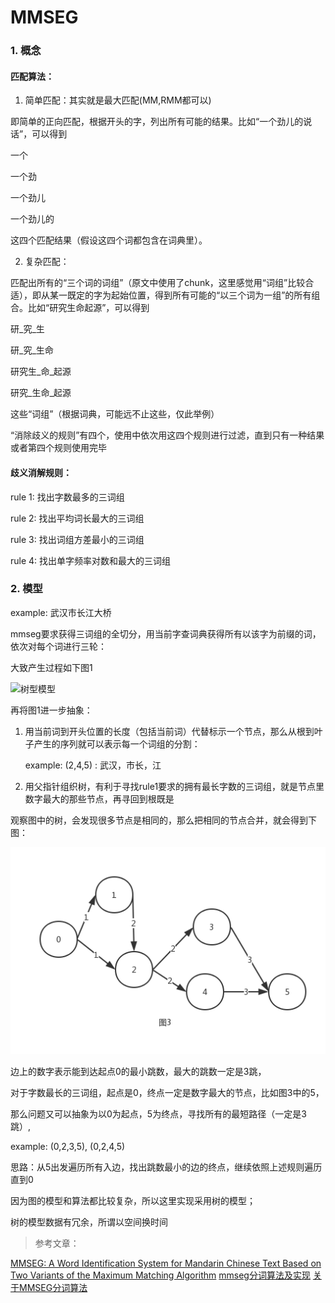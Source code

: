 # MMSEG

### 1. 概念

#### 匹配算法：

1. 简单匹配：其实就是最大匹配(MM,RMM都可以)

  即简单的正向匹配，根据开头的字，列出所有可能的结果。比如“一个劲儿的说话”，可以得到

  一个
  
  一个劲

  一个劲儿

  一个劲儿的

  这四个匹配结果（假设这四个词都包含在词典里）。

2. 复杂匹配：

  匹配出所有的“三个词的词组”（原文中使用了chunk，这里感觉用“词组”比较合适），即从某一既定的字为起始位置，得到所有可能的“以三个词为一组”的所有组合。比如“研究生命起源”，可以得到

  研_究_生

  研_究_生命

  研究生_命_起源

  研究_生命_起源

  这些“词组”（根据词典，可能远不止这些，仅此举例）

  “消除歧义的规则”有四个，使用中依次用这四个规则进行过滤，直到只有一种结果或者第四个规则使用完毕

#### 歧义消解规则：

rule 1: 找出字数最多的三词组

rule 2: 找出平均词长最大的三词组

rule 3: 找出词组方差最小的三词组

rule 4: 找出单字频率对数和最大的三词组

### 2. 模型

example: 武汉市长江大桥

mmseg要求获得三词组的全切分，用当前字查词典获得所有以该字为前缀的词，依次对每个词进行三轮：

大致产生过程如下图1

![树型模型](https://github.com/raven1989/NaturalLanguageProcessing/tree/master/1_Mechanical/MMSEG/photo/model_3word_trunk_tree.png)

再将图1进一步抽象：

1. 用当前词到开头位置的长度（包括当前词）代替标示一个节点，那么从根到叶子产生的序列就可以表示每一个词组的分割：

   example: (2,4,5) : 武汉，市长，江

2. 用父指针组织树，有利于寻找rule1要求的拥有最长字数的三词组，就是节点里数字最大的那些节点，再寻回到根既是

观察图中的树，会发现很多节点是相同的，那么把相同的节点合并，就会得到下图：

![图模型](https://github.com/raven1989/NaturalLanguageProcessing/blob/master/1_Mechanical/MMSEG/photo/model_3word_trunk_graph.png)

边上的数字表示能到达起点0的最小跳数，最大的跳数一定是3跳，

对于字数最长的三词组，起点是0，终点一定是数字最大的节点，比如图3中的5，

那么问题又可以抽象为以0为起点，5为终点，寻找所有的最短路径（一定是3跳）,

example: (0,2,3,5), (0,2,4,5)

思路：从5出发遍历所有入边，找出跳数最小的边的终点，继续依照上述规则遍历直到0


因为图的模型和算法都比较复杂，所以这里实现采用树的模型；

树的模型数据有冗余，所谓以空间换时间


> 参考文章：

[MMSEG: A Word Identification System for Mandarin Chinese Text Based on Two Variants of the Maximum Matching Algorithm](http://technology.chtsai.org/mmseg/)
[mmseg分词算法及实现](http://blog.csdn.net/daniel_ustc/article/details/50488040)
[关于MMSEG分词算法](http://blog.csdn.net/watkinsong/article/details/37872683)
